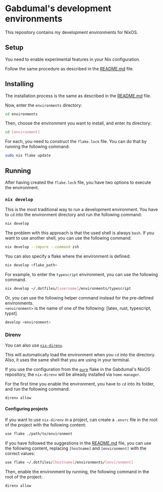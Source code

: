 # Gabdumal's development environments

This repository contains my development environments for NixOS.

## Setup

You need to enable experimental features in your Nix configuration.

Follow the same procedure as described in the [README.md](https://github.com/gabdumal/flakes/blob/main/README.md#setup) file.

## Installing

The installation process is the same as described in the [README.md](https://github.com/gabdumal/flakes/blob/main/README.md#installing) file.

Now, enter the `environments` directory:

```bash
cd environments
```

Then, choose the environment you want to install, and enter its directory:

```bash
cd [environment]
```

For each, you need to construct the `flake.lock` file.
You can do that by running the following command:

```bash
sudo nix flake update
```

## Running

After having created the `flake.lock` file, you have two options to execute the environment.

### `nix develop`

This is the most traditional way to run a development environment.
You have to `cd` into the environment directory and run the following command:

```bash
nix develop
```

The problem with this approach is that the used shell is always `bash`.
If you want to use another shell, you can use the following command:

```bash
nix develop --impure --command zsh
```

You can also specify a flake where the environment is defined:

```bash
nix develop <flake_path>
```

For example, to enter the `typescript` environment, you can use the following command.

```bash
nix develop ~/.dotfiles/[username]/environments/typescript
```

Or, you can use the following helper command instead for the pre-defined environments.\
`<environment>` is the name of one of the following: [latex, rust, typescript, typst].

```bash
develop <environment>
```

### Direnv

You can also use [`nix-direnv`](https://github.com/nix-community/nix-direnv).

This will automatically load the environment when you `cd` into the directory.
Also, it uses the same shell that you are using in your terminal.

If you use the configuration from the [`pure`](https://github.com/gabdumal/flakes/blob/main/pure/flake.nix) flake in the Gabdumal's NixOS repository, the `nix-direnv` will be already installed via `home-manager`.

For the first time you enable the environment, you have to `cd` into its folder, and run the following command:

```bash
direnv allow
```

#### Configuring projects

If you want to use `nix-direnv` in a project, can create a `.envrc` file in the root of the project with the following content:

```bash
use flake ./path/to/environment
```

If you have followed the suggestions in the [README.md](https://github.com/gabdumal/flakes/blob/main/README.md#installing) file, you can use the following content, replacing `[hostname]` and `[environment]` with the correct values:

```bash
use flake ~/.dotfiles/[hostname]/environments/[environment]
```

Then, enable the environment by running, the following command in the root of the project:

```bash
direnv allow
```
